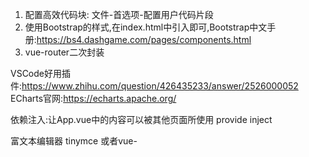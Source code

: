 1. 配置高效代码块: 文件-首选项-配置用户代码片段
2. 使用Bootstrap的样式,在index.html中引入<link rel="stylesheet" href="https://cdn.jsdelivr.net/npm/bootstrap@4.6.2/dist/css/bootstrap.min.css" integrity="sha384-xOolHFLEh07PJGoPkLv1IbcEPTNtaed2xpHsD9ESMhqIYd0nLMwNLD69Npy4HI+N" crossorigin="anonymous">即可,Bootstrap中文手册:https://bs4.dashgame.com/pages/components.html
3. vue-router二次封装



VSCode好用插件:https://www.zhihu.com/question/426435233/answer/2526000052
ECharts官网:https://echarts.apache.org/


依赖注入:让App.vue中的内容可以被其他页面所使用
provide   inject

富文本编辑器 tinymce 或者vue-

